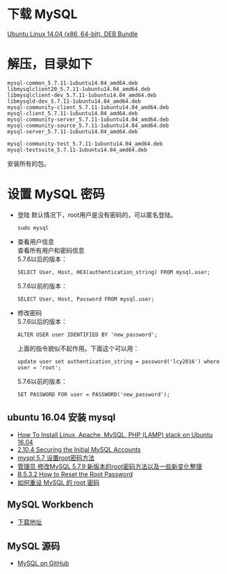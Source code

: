 # 下载 MySQL

[Ubuntu Linux 14.04 (x86, 64-bit), DEB Bundle](http://downloads.mysql.com/archives/community/)

# 解压，目录如下

```
mysql-common_5.7.11-1ubuntu14.04_amd64.deb
libmysqlclient20_5.7.11-1ubuntu14.04_amd64.deb
libmysqlclient-dev_5.7.11-1ubuntu14.04_amd64.deb
libmysqld-dev_5.7.11-1ubuntu14.04_amd64.deb
mysql-community-client_5.7.11-1ubuntu14.04_amd64.deb
mysql-client_5.7.11-1ubuntu14.04_amd64.deb
mysql-community-server_5.7.11-1ubuntu14.04_amd64.deb
mysql-community-source_5.7.11-1ubuntu14.04_amd64.deb
mysql-server_5.7.11-1ubuntu14.04_amd64.deb

mysql-community-test_5.7.11-1ubuntu14.04_amd64.deb
mysql-testsuite_5.7.11-1ubuntu14.04_amd64.deb
```

安装所有的包。

# 设置 MySQL 密码

- 登陆 默认情况下，root用户是没有密码的，可以匿名登陆。

  ```
  sudo mysql
  ```

- 查看用户信息<br>
  查看所有用户和密码信息<br>
  5.7.6以后的版本：

  ```
  SELECT User, Host, HEX(authentication_string) FROM mysql.user;
  ```

  5.7.6以前的版本：

  ```
  SELECT User, Host, Password FROM mysql.user;
  ```

- 修改密码<br>
  5.7.6以后的版本：

  ```
  ALTER USER user IDENTIFIED BY 'new_password';
  ```

  上面的指令貌似不起作用。下面这个可以用：

  ```
  update user set authentication_string = password('lcy2016') where user = 'root';
  ```

  5.7.6以前的版本：

  ```
  SET PASSWORD FOR user = PASSWORD('new_password');
  ```

## ubuntu 16.04 安装 mysql

- [How To Install Linux, Apache, MySQL, PHP (LAMP) stack on Ubuntu 16.04](https://www.digitalocean.com/community/tutorials/how-to-install-linux-apache-mysql-php-lamp-stack-on-ubuntu-16-04)
- [2.10.4 Securing the Initial MySQL Accounts](http://dev.mysql.com/doc/refman/5.7/en/default-privileges.html)
- [mysql 5.7 设置root密码方法](http://my.oschina.net/zhailibao2010/blog/529887)
- [管理员 修改MySQL 5.7.9 新版本的root密码方法以及一些新变化整理](http://www.bubuko.com/infodetail-1339969.html)
- [B.5.3.2 How to Reset the Root Password](http://dev.mysql.com/doc/refman/5.7/en/resetting-permissions.html)
- [如何重设 MySQL 的 root 密码](http://www.ghostchina.com/how-to-reset-mysqls-root-password/)

## MySQL Workbench

- [下载地址](http://downloads.mysql.com/archives/workbench/)

## MySQL 源码

- [MySQL on GitHub](http://mysqlrelease.com/2014/09/mysql-on-github/)
